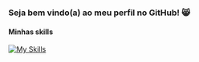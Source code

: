 ### Seja bem vindo(a) ao meu perfil no GitHub! 😸

#### Minhas skills 

[![My Skills](https://skillicons.dev/icons?i=kubernetes,docker,aws,azure,js,git,github,linux,c,python)](https://skillicons.dev)


